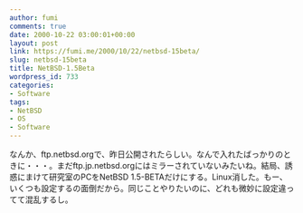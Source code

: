 ```yaml
---
author: fumi
comments: true
date: 2000-10-22 03:00:01+00:00
layout: post
link: https://fumi.me/2000/10/22/netbsd-15beta/
slug: netbsd-15beta
title: NetBSD-1.5Beta
wordpress_id: 733
categories:
- Software
tags:
- NetBSD
- OS
- Software
---
```


なんか、ftp.netbsd.orgで、昨日公開されたらしい。なんで入れたばっかりのときに・・・。まだftp.jp.netbsd.orgにはミラーされていないみたいね。結局、誘惑にまけて研究室のPCをNetBSD 1.5-BETAだけにする。Linux消した。もー、いくつも設定するの面倒だから。同じことやりたいのに、どれも微妙に設定違ってて混乱するし。
